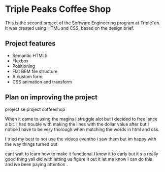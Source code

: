 # Triple Peaks Coffee Shop

This is the second project of the Software Engineering program at TripleTen. It was created using HTML and CSS, based on the design brief.

## Project features

- Semantic HTML5
- Flexbox
- Positioning
- Flat BEM file structure
- A custom form
- CSS animation and transform

## Plan on improving the project
project se project coffeeshop

When it came to using the magins i struggle alot but i decided to free lance a bit. I had trouble with making the lines with the dollar value after but I notice I have to be very thorough when matching the words in html and css.

 I tried my best to not use the videos eventho i saw them but im happy with the way things turned out 

cant wait to learn how to make it functional.I know it to early but it s a really good thing yall did with letting us figure it out it let me know i can do this and ive been paying attention .
